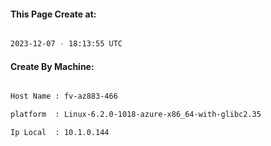 
   
#### This Page Create at:

```bash

2023-12-07 - 18:13:55 UTC

```

#### Create By Machine:

```bash

Host Name : fv-az883-466

platform  : Linux-6.2.0-1018-azure-x86_64-with-glibc2.35

Ip Local  : 10.1.0.144

```

